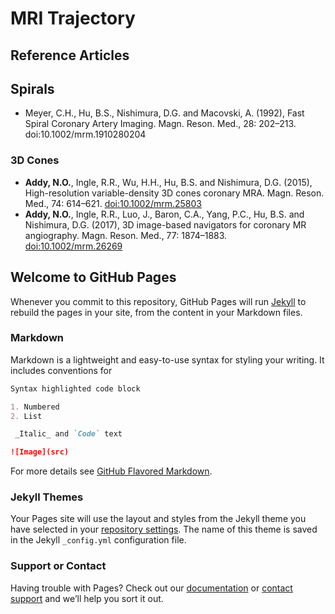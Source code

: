 # MRI Trajectory

## Reference Articles

## Spirals
 - Meyer, C.H., Hu, B.S., Nishimura, D.G. and Macovski, A. (1992), Fast Spiral Coronary Artery Imaging. Magn. Reson. Med., 28: 202–213. doi:10.1002/mrm.1910280204

### 3D Cones
 - **Addy, N.O.**, Ingle, R.R., Wu, H.H., Hu, B.S. and Nishimura, D.G. (2015), High-resolution variable-density 3D cones coronary MRA. Magn. Reson. Med., 74: 614–621. [doi:10.1002/mrm.25803](http://onlinelibrary.wiley.com/doi/10.1002/mrm.25803/full)
 - **Addy, N.O.**, Ingle, R.R., Luo, J., Baron, C.A., Yang, P.C., Hu, B.S. and Nishimura, D.G. (2017), 3D image-based navigators for coronary MR angiography. Magn. Reson. Med., 77: 1874–1883. [doi:10.1002/mrm.26269](http://onlinelibrary.wiley.com/doi/10.1002/mrm.26269/abstract)

## Welcome to GitHub Pages


Whenever you commit to this repository, GitHub Pages will run [Jekyll](https://jekyllrb.com/) to rebuild the pages in your site, from the content in your Markdown files.

### Markdown

Markdown is a lightweight and easy-to-use syntax for styling your writing. It includes conventions for

```markdown
Syntax highlighted code block

1. Numbered
2. List

 _Italic_ and `Code` text

![Image](src)
```

For more details see [GitHub Flavored Markdown](https://guides.github.com/features/mastering-markdown/).

### Jekyll Themes

Your Pages site will use the layout and styles from the Jekyll theme you have selected in your [repository settings](https://github.com/nio1814/3Dcones/settings). The name of this theme is saved in the Jekyll `_config.yml` configuration file.

### Support or Contact

Having trouble with Pages? Check out our [documentation](https://help.github.com/categories/github-pages-basics/) or [contact support](https://github.com/contact) and we’ll help you sort it out.

